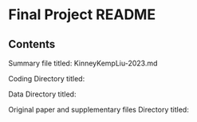 # Final Project README

## Contents

Summary file titled: KinneyKempLiu-2023.md

Coding Directory titled:

Data Directory titled:

Original paper and supplementary files Directory titled:


